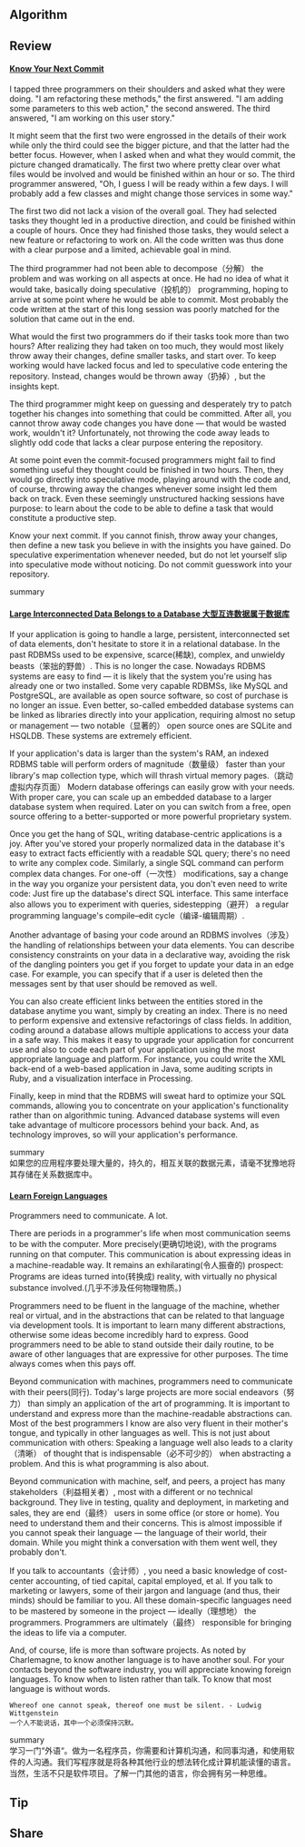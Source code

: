 ## Algorithm

## Review
#### [Know Your Next Commit](https://97-things-every-x-should-know.gitbooks.io/97-things-every-programmer-should-know/content/en/thing_47/)
I tapped three programmers on their shoulders and asked what they were doing. "I am refactoring these methods," the first answered. "I am adding some parameters to this web action," the second answered. The third answered, "I am working on this user story."

It might seem that the first two were engrossed in the details of their work while only the third could see the bigger picture, and that the latter had the better focus. However, when I asked when and what they would commit, the picture changed dramatically. The first two where pretty clear over what files would be involved and would be finished within an hour or so. The third programmer answered, "Oh, I guess I will be ready within a few days. I will probably add a few classes and might change those services in some way."

The first two did not lack a vision of the overall goal. They had selected tasks they thought led in a productive direction, and could be finished within a couple of hours. Once they had finished those tasks, they would select a new feature or refactoring to work on. All the code written was thus done with a clear purpose and a limited, achievable goal in mind.

The third programmer had not been able to decompose（分解） the problem and was working on all aspects at once. He had no idea of what it would take, basically doing speculative（投机的） programming, hoping to arrive at some point where he would be able to commit. Most probably the code written at the start of this long session was poorly matched for the solution that came out in the end.

What would the first two programmers do if their tasks took more than two hours? After realizing they had taken on too much, they would most likely throw away their changes, define smaller tasks, and start over. To keep working would have lacked focus and led to speculative code entering the repository. Instead, changes would be thrown away（扔掉）, but the insights kept.

The third programmer might keep on guessing and desperately try to patch together his changes into something that could be committed. After all, you cannot throw away code changes you have done — that would be wasted work, wouldn't it? Unfortunately, not throwing the code away leads to slightly odd code that lacks a clear purpose entering the repository.

At some point even the commit-focused programmers might fail to find something useful they thought could be finished in two hours. Then, they would go directly into speculative mode, playing around with the code and, of course, throwing away the changes whenever some insight led them back on track. Even these seemingly unstructured hacking sessions have purpose: to learn about the code to be able to define a task that would constitute a productive step.

Know your next commit. If you cannot finish, throw away your changes, then define a new task you believe in with the insights you have gained. Do speculative experimentation whenever needed, but do not let yourself slip into speculative mode without noticing. Do not commit guesswork into your repository.    

summary

#### [Large Interconnected Data Belongs to a Database 大型互连数据属于数据库](https://97-things-every-x-should-know.gitbooks.io/97-things-every-programmer-should-know/content/en/thing_48/)

If your application is going to handle a large, persistent, interconnected set of data elements, don't hesitate to store it in a relational database. In the past RDBMSs used to be expensive, scarce(稀缺), complex, and unwieldy beasts（笨拙的野兽）. This is no longer the case. Nowadays RDBMS systems are easy to find — it is likely that the system you're using has already one or two installed. Some very capable RDBMSs, like MySQL and PostgreSQL, are available as open source software, so cost of purchase is no longer an issue. Even better, so-called embedded database systems can be linked as libraries directly into your application, requiring almost no setup or management — two notable（显著的） open source ones are SQLite and HSQLDB. These systems are extremely efficient.

If your application's data is larger than the system's RAM, an indexed RDBMS table will perform orders of magnitude（数量级） faster than your library's map collection type, which will thrash virtual memory pages.（跳动虚拟内存页面） Modern database offerings can easily grow with your needs. With proper care, you can scale up an embedded database to a larger database system when required. Later on you can switch from a free, open source offering to a better-supported or more powerful proprietary system.

Once you get the hang of SQL, writing database-centric applications is a joy. After you've stored your properly normalized data in the database it's easy to extract facts efficiently with a readable SQL query; there's no need to write any complex code. Similarly, a single SQL command can perform complex data changes. For one-off（一次性） modifications, say a change in the way you organize your persistent data, you don't even need to write code: Just fire up the database's direct SQL interface. This same interface also allows you to experiment with queries, sidestepping（避开） a regular programming language's compile–edit cycle（编译-编辑周期）.

Another advantage of basing your code around an RDBMS involves（涉及） the handling of relationships between your data elements. You can describe consistency constraints on your data in a declarative way, avoiding the risk of the dangling pointers you get if you forget to update your data in an edge case. For example, you can specify that if a user is deleted then the messages sent by that user should be removed as well.

You can also create efficient links between the entities stored in the database anytime you want, simply by creating an index. There is no need to perform expensive and extensive refactorings of class fields. In addition, coding around a database allows multiple applications to access your data in a safe way. This makes it easy to upgrade your application for concurrent use and also to code each part of your application using the most appropriate language and platform. For instance, you could write the XML back-end of a web-based application in Java, some auditing scripts in Ruby, and a visualization interface in Processing.

Finally, keep in mind that the RDBMS will sweat hard to optimize your SQL commands, allowing you to concentrate on your application's functionality rather than on algorithmic tuning. Advanced database systems will even take advantage of multicore processors behind your back. And, as technology improves, so will your application's performance.

summary  
如果您的应用程序要处理大量的，持久的，相互关联的数据元素，请毫不犹豫地将其存储在关系数据库中。

#### [Learn Foreign Languages](https://97-things-every-x-should-know.gitbooks.io/97-things-every-programmer-should-know/content/en/thing_49/)
Programmers need to communicate. A lot.

There are periods in a programmer's life when most communication seems to be with the computer. More precisely(更确切地说), with the programs running on that computer. This communication is about expressing ideas in a machine-readable way. It remains an exhilarating(令人振奋的) prospect: Programs are ideas turned into(转换成) reality, with virtually no physical substance involved.(几乎不涉及任何物理物质。)

Programmers need to be fluent in the language of the machine, whether real or virtual, and in the abstractions that can be related to that language via development tools. It is important to learn many different abstractions, otherwise some ideas become incredibly hard to express. Good programmers need to be able to stand outside their daily routine, to be aware of other languages that are expressive for other purposes. The time always comes when this pays off.

Beyond communication with machines, programmers need to communicate with their peers(同行). Today's large projects are more social endeavors（努力） than simply an application of the art of programming. It is important to understand and express more than the machine-readable abstractions can. Most of the best programmers I know are also very fluent in their mother's tongue, and typically in other languages as well. This is not just about communication with others: Speaking a language well also leads to a clarity（清晰） of thought that is indispensable（必不可少的） when abstracting a problem. And this is what programming is also about.

Beyond communication with machine, self, and peers, a project has many stakeholders（利益相关者）, most with a different or no technical background. They live in testing, quality and deployment, in marketing and sales, they are end（最终） users in some office (or store or home). You need to understand them and their concerns. This is almost impossible if you cannot speak their language — the language of their world, their domain. While you might think a conversation with them went well, they probably don't.

If you talk to accountants（会计师）, you need a basic knowledge of cost-center accounting, of tied capital, capital employed, et al. If you talk to marketing or lawyers, some of their jargon and language (and thus, their minds) should be familiar to you. All these domain-specific languages need to be mastered by someone in the project — ideally（理想地） the programmers. Programmers are ultimately（最终） responsible for bringing the ideas to life via a computer.

And, of course, life is more than software projects. As noted by Charlemagne, to know another language is to have another soul. For your contacts beyond the software industry, you will appreciate knowing foreign languages. To know when to listen rather than talk. To know that most language is without words.

```
Whereof one cannot speak, thereof one must be silent. - Ludwig Wittgenstein
一个人不能说话，其中一个必须保持沉默。 
```
summary   
学习一门“外语“。做为一名程序员，你需要和计算机沟通，和同事沟通，和使用软件的人沟通。我们写程序就是将各种其他行业的想法转化成计算机能读懂的语言。
当然，生活不只是软件项目。了解一门其他的语言，你会拥有另一种思维。

## Tip


## Share
